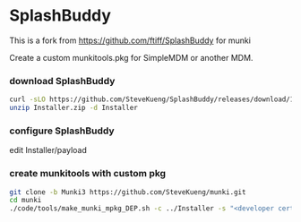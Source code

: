 # SplashBuddy
This is a fork from https://github.com/ftiff/SplashBuddy for munki


Create a custom munkitools.pkg for SimpleMDM or another MDM.

### download SplashBuddy
```bash
curl -sLO https://github.com/SteveKueng/SplashBuddy/releases/download/1.0/Installer.zip
unzip Installer.zip -d Installer
```

### configure SplashBuddy 
edit Installer/payload

### create munkitools with custom pkg
```bash
git clone -b Munki3 https://github.com/SteveKueng/munki.git
cd munki
./code/tools/make_munki_mpkg_DEP.sh -c ../Installer -s "<developer certificat>"
```